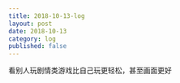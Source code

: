 ```yaml
---
title: 2018-10-13-log
layout: post
date: 2018-10-13
category: log
published: false
---
```


看别人玩剧情类游戏比自己玩更轻松，甚至画面更好